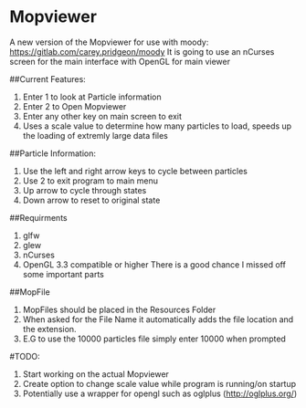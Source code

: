 # Mopviewer
A new version of the Mopviewer for use with moody: https://gitlab.com/carey.pridgeon/moody
It is going to use an nCurses screen for the main interface with OpenGL for main viewer

##Current Features:
1. Enter 1 to look at Particle information
2. Enter 2 to Open Mopviewer
3. Enter any other key on main screen to exit
4. Uses a scale value to determine how many particles to load, speeds up the loading of extremly large data files

##Particle Information:
1. Use the left and right arrow keys to cycle between particles
2. Use 2 to exit program to main menu
3. Up arrow to cycle through states
4. Down arrow to reset to original state

##Requirments
1. glfw
2. glew
3. nCurses
4. OpenGL 3.3 compatible or higher
There is a good chance I missed off some important parts

##MopFile
1. MopFiles should be placed in the Resources Folder
2. When asked for the File Name it automatically adds the file location and the extension.
3. E.G to use the 10000 particles file simply enter 10000 when prompted

#TODO:
1. Start working on the actual Mopviewer
2. Create option to change scale value while program is running/on startup
3. Potentially use a wrapper for opengl such as oglplus (http://oglplus.org/)
